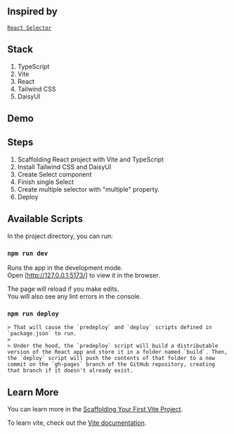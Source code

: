 ## Inspired by
[`React Selector`](https://react-select.com/home)

## Stack

1. TypeScript
2. Vite
3. React
4. Tailwind CSS
5. DaisyUI

## Demo

<!-- Check my application on [`gh-pages`](). -->

## Steps

1. Scaffolding React project with Vite and TypeScript
2. Install Tailwind CSS and DaisyUI
3. Create Select component
4. Finish single Select
5. Create multiple selector with "multiple" property. 
6. Deploy

## Available Scripts

In the project directory, you can run:

### `npm run dev`

Runs the app in the development mode.\
Open [http://127.0.0.1:5173/] to view it in the browser.

The page will reload if you make edits.\
You will also see any lint errors in the console.

### `npm run deploy`

    > That will cause the `predeploy` and `deploy` scripts defined in `package.json` to run.
    >
    > Under the hood, the `predeploy` script will build a distributable version of the React app and store it in a folder named `build`. Then, the `deploy` script will push the contents of that folder to a new commit on the `gh-pages` branch of the GitHub repository, creating that branch if it doesn't already exist.

## Learn More

You can learn more in the [Scaffolding Your First Vite Project](https://vitejs.dev/guide/).

To learn vite, check out the [Vite documentation](https://vitejs.dev/guide/why.html).
